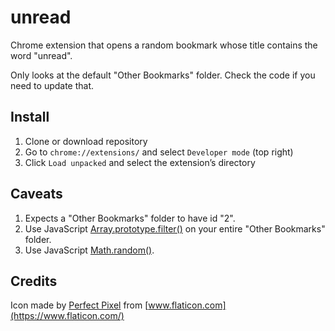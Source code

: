 # unread

Chrome extension that opens a random bookmark whose title contains the word "unread".

Only looks at the default "Other Bookmarks" folder. Check the code if you need to update that.

## Install

1. Clone or download repository
1. Go to `chrome://extensions/` and select `Developer mode` (top right)
1. Click `Load unpacked` and select the extension’s directory

## Caveats

1. Expects a "Other Bookmarks" folder to have id "2".
1. Use JavaScript [Array.prototype.filter()](https://developer.mozilla.org/en-US/docs/Web/JavaScript/Reference/Global_Objects/Array/filter) on your entire "Other Bookmarks" folder.
1. Use JavaScript [Math.random()](https://developer.mozilla.org/en-US/docs/Web/JavaScript/Reference/Global_Objects/Math/random).

## Credits

Icon made by [Perfect Pixel](https://www.flaticon.com/authors/pixel-perfect) from [www.flaticon.com](https://www.flaticon.com/)
